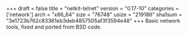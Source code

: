 +++
draft = false
title = "netkit-telnet"
version = "0.17-10"
categories = ['network']
arch = "x86_64"
size = "76748"
usize = "219186"
sha1sum = "3e1723b762c83361eb3deb4857505af3f3594e48"
+++
Basic network tools, fixed and ported from BSD code.